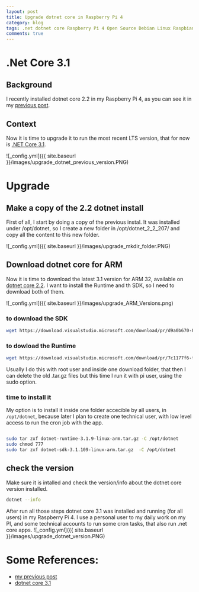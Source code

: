 ```yaml
---
layout: post
title: Upgrade dotnet core in Raspberry Pi 4 
category: blog
tags: .net dotnet core Raspberry Pi 4 Open Source Debian Linux Raspbian
comments: true
---
```

# .Net Core 3.1
## Background
I recently installed dotnet core 2.2 in my Raspberry Pi 4, as you can see it in my [previous post](https://helderviana.pt/Install-dotnet-core-in-Raspberry-Pi).
## Context
Now it is time to upgrade it to run the most recent LTS version, that for now is [.NET Core 3.1](https://dotnet.microsoft.com/download/dotnet-core).

![_config.yml]({{ site.baseurl }}/images/upgrade_dotnet_previous_version.PNG)

# Upgrade
## Make a copy of the 2.2 dotnet install
First of all, I start by doing a copy of the previous instal. It was installed under /opt/dotnet, so I create a new folder in /opt/dotnet_2_2_207/ and copy all the content to this new folder.

![_config.yml]({{ site.baseurl }}/images/upgrade_mkdir_folder.PNG)

## Download dotnet core for ARM
Now it is time to download the latest 3.1 version for ARM 32, available on [dotnet core 2.2](https://dotnet.microsoft.com/download/dotnet-core/3.1).
I want to install the Runtime and th SDK, so I need to download both of them.

![_config.yml]({{ site.baseurl }}/images/upgrade_ARM_Versions.png)

### to download the SDK
```bash
wget https://download.visualstudio.microsoft.com/download/pr/d9a0b670-88f8-44ac-a6b1-9020c783c518/8bbec2b438275789bc1dbc95b8f89adf/dotnet-sdk-3.1.109-linux-arm.tar.gz

```
### to dowload the Runtime
``` bash
wget https://download.visualstudio.microsoft.com/download/pr/7c1177f6-feb9-4404-a795-adb77e78b9ab/d3ca4e135e1af71bea28623774f8df27/dotnet-runtime-3.1.9-linux-arm.tar.gz

```
Usually I do this with root user and inside one download folder, that then I can delete the old .tar.gz files but this time I run it with pi user, using the sudo option.
### time to install it
My option is to install it inside one folder accecible by all users, in `/opt/dotnet`, because later I plan to create one technical user, with low level access to run the cron job with the app.
```bash

sudo tar zxf dotnet-runtime-3.1.9-linux-arm.tar.gz -C /opt/dotnet
sudo chmod 777
sudo tar zxf dotnet-sdk-3.1.109-linux-arm.tar.gz  -C /opt/dotnet
```

## check the version
Make sure it is intalled and check the version/info about the dotnet core version installed.
```bash
dotnet --info
```
After run all those steps dotnet core 3.1 was installed and running (for all users) in my Raspberry Pi 4. I use a personal user to my daily work on my PI, and some technical accounts to run some cron tasks, that also run .net core apps.
![_config.yml]({{ site.baseurl }}/images/upgrade_dotnet_version.PNG)


# Some References:
* [my previous post](https://helderviana.pt/Install-dotnet-core-in-Raspberry-Pi/) 
* [dotnet core 3.1](https://dotnet.microsoft.com/download/dotnet-core/3.1) 

